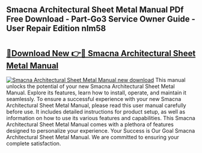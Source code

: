 ## Smacna Architectural Sheet Metal Manual PDf Free Download - Part-Go3 Service Owner Guide - User Repair Edition nIm58

# <h2><a href="http://bc70024.oget.top/?id=Smacna+Architectural+Sheet+Metal+Manual">🔗Download New 👉🔴 Smacna Architectural Sheet Metal Manual</a></h2>

[![Smacna Architectural Sheet Metal Manual new download](https://i.imgur.com/5g1atiW.png)](http://bc70024.oget.top/?id=Smacna+Architectural+Sheet+Metal+Manual)
This manual unlocks the potential of your new Smacna Architectural Sheet Metal Manual. Explore its features, learn how to install, operate, and maintain it seamlessly. To ensure a successful experience with your new Smacna Architectural Sheet Metal Manual, please read this user manual carefully before use. It includes detailed instructions for product setup, as well as information on how to use its various features and capabilities. This Smacna Architectural Sheet Metal Manual comes with a plethora of features designed to personalize your experience. Your Success is Our Goal Smacna Architectural Sheet Metal Manual. We are committed to ensuring your complete satisfaction.
